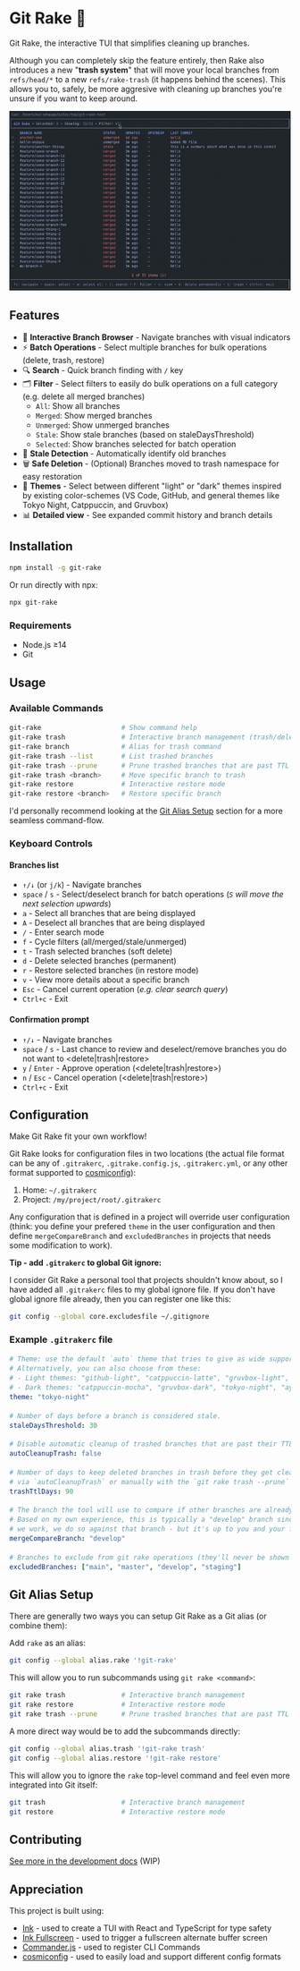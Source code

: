 # Git Rake 🍂

Git Rake, the interactive TUI that simplifies cleaning up branches.

Although you can completely skip the feature entirely, then Rake also introduces a new "**trash system**" that will move your local branches from `refs/head/*` to a new `refs/rake-trash` (it happens behind the scenes). This allows you to, safely, be more aggresive with cleaning up branches you're unsure if you want to keep around.

![Demo of Git Rake](https://raw.githubusercontent.com/kallehauge/git-rake/main/docs/assets/demo.gif)

## Features

- 🎯 **Interactive Branch Browser** - Navigate branches with visual indicators
- ⚡ **Batch Operations** - Select multiple branches for bulk operations (delete, trash, restore)
- 🔍 **Search** - Quick branch finding with `/` key
- 🗂️ **Filter** - Select filters to easily do bulk operations on a full category (e.g. delete all merged branches)
  - `All`: Show all branches
  - `Merged`: Show merged branches
  - `Unmerged`: Show unmerged branches
  - `Stale`: Show stale branches (based on staleDaysThreshold)
  - `Selected`: Show branches selected for batch operation
- 📅 **Stale Detection** - Automatically identify old branches
- 🗑️ **Safe Deletion** - (Optional) Branches moved to trash namespace for easy restoration
- 🎨 **Themes** - Select between different "light" or "dark" themes inspired by existing color-schemes (VS Code, GitHub, and general themes like Tokyo Night, Catppuccin, and Gruvbox)
- 📊 **Detailed view** - See expanded commit history and branch details

## Installation

```bash
npm install -g git-rake
```

Or run directly with npx:
```bash
npx git-rake
```

### Requirements

- Node.js ≥14
- Git

## Usage

### Available Commands

```bash
git-rake                    # Show command help
git-rake trash              # Interactive branch management (trash/delete)
git-rake branch             # Alias for trash command
git-rake trash --list       # List trashed branches
git-rake trash --prune      # Prune trashed branches that are past TTL
git-rake trash <branch>     # Move specific branch to trash
git-rake restore            # Interactive restore mode
git-rake restore <branch>   # Restore specific branch
```

I'd personally recommend looking at the [Git Alias Setup](https://github.com/kallehauge/git-rake?tab=readme-ov-file#git-alias-setup) section for a more seamless command-flow.

### Keyboard Controls

#### Branches list

- `↑/↓` (or `j/k`) - Navigate branches
- `space` / `s` - Select/deselect branch for batch operations (_`S` will move the next selection upwards_)
- `a` - Select all branches that are being displayed
- `A` - Deselect all branches that are being displayed
- `/` - Enter search mode
- `f` - Cycle filters (all/merged/stale/unmerged)
- `t` - Trash selected branches (soft delete)
- `d` - Delete selected branches (permanent)
- `r` - Restore selected branches (in restore mode)
- `v` - View more details about a specific branch
- `Esc` - Cancel current operation (_e.g. clear search query_)
- `Ctrl+c` - Exit

#### Confirmation prompt

- `↑/↓` - Navigate branches
- `space` / `s` - Last chance to review and deselect/remove branches you do not want to <delete|trash|restore>
- `y` / `Enter` - Approve operation (<delete|trash|restore>)
- `n` / `Esc` - Cancel operation (<delete|trash|restore>)
- `Ctrl+c` - Exit

## Configuration

Make Git Rake fit your own workflow!

Git Rake looks for configuration files in two locations (the actual file format can be any of `.gitrakerc`, `.gitrake.config.js`, `.gitrakerc.yml`, or any other format supported to [cosmiconfig](https://github.com/cosmiconfig/cosmiconfig)):

1. Home: `~/.gitrakerc`
2. Project: `/my/project/root/.gitrakerc`

Any configuration that is defined in a project will override user configuration (think: you define your prefered `theme` in the user configuration and then define `mergeCompareBranch` and `excludedBranches` in projects that needs some modification to work).

**Tip - add `.gitrakerc` to global Git ignore:**

I consider Git Rake a personal tool that projects shouldn't know about, so I have added all `.gitrakerc` files to my global ignore file.
If you don't have global ignore file already, then you can register one like this:

```bash
git config --global core.excludesfile ~/.gitignore
```

### Example `.gitrakerc` file

```yaml
# Theme: use the default `auto` theme that tries to give as wide support as possible based on your terminal's own colors.
# Alternatively, you can also choose from these:
# - Light themes: "github-light", "catppuccin-latte", "gruvbox-light", "tokyo-night-day", "vscode-light"
# - Dark themes: "catppuccin-mocha", "gruvbox-dark", "tokyo-night", "ayu", "dracula", "vscode-dark"
theme: "tokyo-night"

# Number of days before a branch is considered stale.
staleDaysThreshold: 30

# Disable automatic cleanup of trashed branches that are past their TTL.
autoCleanupTrash: false

# Number of days to keep deleted branches in trash before they get cleaned up
# via `autoCleanupTrash` or manually with the `git rake trash --prune` command.
trashTtlDays: 90

# The branch the tool will use to compare if other branches are already merged.
# Based on my own experience, this is typically a "develop" branch since, when
# we work, we do so against that branch - but it's up to you and your flow!
mergeCompareBranch: "develop"

# Branches to exclude from git rake operations (they'll never be shown or selectable).
excludedBranches: ["main", "master", "develop", "staging"]
```

## Git Alias Setup

There are generally two ways you can setup Git Rake as a Git alias (or combine them):

Add `rake` as an alias:

```bash
git config --global alias.rake '!git-rake'
```

This will allow you to run subcommands using `git rake <command>`:

```bash
git rake trash              # Interactive branch management
git rake restore            # Interactive restore mode
git rake trash --prune      # Prune trashed branches that are past TTL
```

A more direct way would be to add the subcommands directly:

```bash
git config --global alias.trash '!git-rake trash'
git config --global alias.restore '!git-rake restore'
```

This will allow you to ignore the `rake` top-level command and feel even more integrated into Git itself:

```bash
git trash                   # Interactive branch management
git restore                 # Interactive restore mode
```

## Contributing

[See more in the development docs](https://github.com/kallehauge/git-rake/blob/main/docs/development.md) (WIP)

## Appreciation

This project is built using:

* [Ink](https://github.com/vadimdemedes/ink) - used to create a TUI with React and TypeScript for type safety
* [Ink Fullscreen](https://github.com/DaniGuardiola/fullscreen-ink) - used to trigger a fullscreen alternate buffer screen
* [Commander.js](https://github.com/tj/commander.js) - used to register CLI Commands
* [cosmiconfig](https://github.com/cosmiconfig/cosmiconfig) - used to easily load and support different config formats
